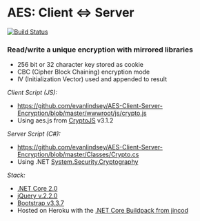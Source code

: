# AES: Client <=> Server

[![Build Status](https://travis-ci.org/evanlindsey/AES-Client-Server-Encryption.svg?branch=master)](https://travis-ci.org/evanlindsey/AES-Client-Server-Encryption)

### Read/write a unique encryption with mirrored libraries

- 256 bit or 32 character key stored as cookie
- CBC (Cipher Block Chaining) encryption mode
- IV (Initialization Vector) used and appended to result

_Client Script (JS):_
- https://github.com/evanlindsey/AES-Client-Server-Encryption/blob/master/wwwroot/js/crypto.js
- Using aes.js from [CryptoJS](https://code.google.com/archive/p/crypto-js/) v3.1.2

_Server Script (C#):_
- https://github.com/evanlindsey/AES-Client-Server-Encryption/blob/master/Classes/Crypto.cs
- Using .NET [System.Security.Cryptography](https://msdn.microsoft.com/en-us/library/system.security.cryptography(v=vs.110).aspx)

_Stack:_
- [.NET Core 2.0](https://github.com/dotnet/core)
- [jQuery v.2.2.0](https://github.com/jquery/jquery)
- [Bootstrap v3.3.7](https://github.com/twbs/bootstrap)
- Hosted on Heroku with the [.NET Core Buildpack from jincod](https://github.com/jincod/dotnetcore-buildpack)
